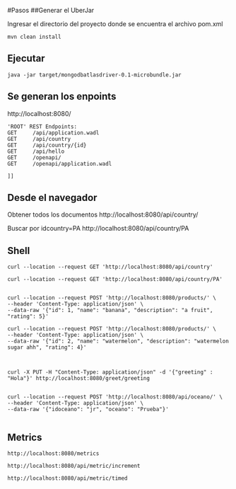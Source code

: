#Pasos
##Generar el UberJar

Ingresar el directorio del proyecto donde se encuentra el archivo pom.xml
```
mvn clean install
```

## Ejecutar
```
java -jar target/mongodbatlasdriver-0.1-microbundle.jar                                                
```

## Se generan los enpoints
http://localhost:8080/

```
'ROOT' REST Endpoints:
GET     /api/application.wadl
GET     /api/country
GET     /api/country/{id}
GET     /api/hello
GET     /openapi/
GET     /openapi/application.wadl

]]

```

## Desde el navegador
Obtener todos los documentos
http://localhost:8080/api/country/

Buscar por idcountry=PA
http://localhost:8080/api/country/PA



## Shell

```
curl --location --request GET 'http://localhost:8080/api/country'

curl --location --request GET 'http://localhost:8080/api/country/PA'


curl --location --request POST 'http://localhost:8080/products/' \
--header 'Content-Type: application/json' \
--data-raw '{"id": 1, "name": "banana", "description": "a fruit", "rating": 5}'

curl --location --request POST 'http://localhost:8080/products/' \
--header 'Content-Type: application/json' \
--data-raw '{"id": 2, "name": "watermelon", "description": "watermelon sugar ahh", "rating": 4}'



curl -X PUT -H "Content-Type: application/json" -d '{"greeting" : "Hola"}' http://localhost:8080/greet/greeting


curl --location --request POST 'http://localhost:8080/api/oceano/' \
--header 'Content-Type: application/json' \
--data-raw '{"idoceano": "jr", "oceano": "Prueba"}'


```

## Metrics
```
http://localhost:8080/metrics

http://localhost:8080/api/metric/increment

http://localhost:8080/api/metric/timed

```